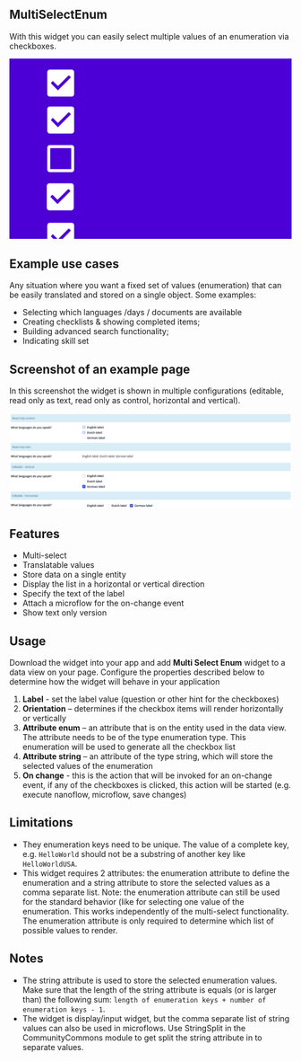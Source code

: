## MultiSelectEnum
With this widget you can easily select multiple values of an enumeration via checkboxes.

![appstore](/assets/multi-select-enum_appstore_001.png)

## Example use cases
Any situation where you want a fixed set of values (enumeration) that can be easily translated and stored on a single object. Some examples:
- Selecting which languages /days / documents are available
- Creating checklists & showing completed items;
- Building advanced search functionality;
- Indicating skill set

## Screenshot of an example page
In this screenshot the widget is shown in multiple configurations (editable, read only as text, read only as control, horizontal and vertical).

![preview](/assets/Screenshot_002.PNG)

## Features 
- Multi-select 
- Translatable values
- Store data on a single entity
- Display the list in a horizontal or vertical direction
- Specify the text of the label
- Attach a microflow for the on-change event
- Show text only version

## Usage
Download the widget into your app and add **Multi Select Enum** widget to a data view on your page. Configure the properties described below to determine how the widget will behave in your application

1. **Label** - set the label value (question or other hint for the checkboxes)
1. **Orientation** – determines if the checkbox items will render horizontally or vertically 
1. **Attribute enum** – an attribute that is on the entity used in the data view. The attribute needs to be of the type  enumeration type. This enumeration will be used to generate all the checkbox list
1. **Attribute string** – an attribute of the type string, which will store the selected values of the enumeration
1. **On change** - this is the action that will be invoked for an on-change event, if any of the checkboxes is clicked, this action will be started (e.g. execute nanoflow, microflow, save changes)

## Limitations
- They enumeration keys need to be unique. The value of a complete key, e.g. `HelloWorld` should not be a substring of another key like `HelloWorldUSA`.
- This widget requires 2 attributes: the enumeration attribute to define the enumeration and a string attribute to store the selected values as a comma separate list. Note: the enumeration attribute can still be used for the standard behavior (like for selecting one value of the enumeration. This works independently of the multi-select functionality. The enumeration attribute is only required to determine which list of possible values to render.

## Notes
- The string attribute is used to store the selected enumeration values. Make sure that the length of the string attribute is equals (or is larger than) the following sum: `length of enumeration keys + number of enumeration keys - 1`. 
- The widget is display/input widget, but the comma separate list of string values can also be used in microflows. Use StringSplit in the CommunityCommons module to get split the string attribute in to separate values.